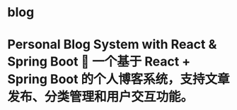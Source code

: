 # blog
# Personal Blog System with React &amp; Spring Boot  🚀 一个基于 React + Spring Boot 的个人博客系统，支持文章发布、分类管理和用户交互功能。
